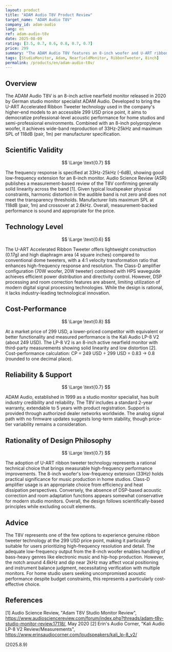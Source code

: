```yaml
---
layout: product
title: "ADAM Audio T8V Product Review"
target_name: "ADAM Audio T8V"
company_id: adam-audio
lang: en
ref: adam-audio-t8v
date: 2025-08-09
rating: [3.5, 0.7, 0.6, 0.8, 0.7, 0.7]
price: 299
summary: "The ADAM Audio T8V features an 8-inch woofer and U-ART ribbon tweeter, achieving 33Hz-25kHz frequency response and 118dB maximum output. At 299 USD, it delivers professional-level performance."
tags: [StudioMonitor, Adam, NearfieldMonitor, RibbonTweeter, 8inch]
permalink: /products/en/adam-audio-t8v/
---
```


## Overview

The ADAM Audio T8V is an 8-inch active nearfield monitor released in 2020 by German studio monitor specialist ADAM Audio. Developed to bring the U-ART Accelerated Ribbon Tweeter technology used in the company's higher-end models to an accessible 299 USD price point, it aims to democratize professional-level acoustic performance for home studios and semi-professional environments. Combined with an 8-inch polypropylene woofer, it achieves wide-band reproduction of 33Hz-25kHz and maximum SPL of 118dB (pair, 1m) per manufacturer specification.

## Scientific Validity

$$ \Large \text{0.7} $$

The frequency response is specified at 33Hz-25kHz (-6dB), showing good low-frequency extension for an 8-inch monitor. Audio Science Review (ASR) publishes a measurement-based review of the T8V confirming generally solid linearity across the band [1]. Given typical loudspeaker physical constraints, harmonic distortion in the audible band is not zero and does not meet the transparency thresholds. Manufacturer lists maximum SPL at 118dB (pair, 1m) and crossover at 2.6kHz. Overall, measurement-backed performance is sound and appropriate for the price.

## Technology Level

$$ \Large \text{0.6} $$

The U-ART Accelerated Ribbon Tweeter offers lightweight construction (0.17g) and high diaphragm area (4 square inches) compared to conventional dome tweeters, with a 4:1 velocity transformation ratio that enhances high-frequency response and resolution. The Class-D amplifier configuration (70W woofer, 20W tweeter) combined with HPS waveguide achieves efficient power distribution and directivity control. However, DSP processing and room correction features are absent, limiting utilization of modern digital signal processing technologies. While the design is rational, it lacks industry-leading technological innovation.

## Cost-Performance

$$ \Large \text{0.8} $$

At a market price of 299 USD, a lower-priced competitor with equivalent or better functionality and measured performance is the Kali Audio LP-8 V2 (about 249 USD). The LP-8 V2 is an 8-inch active nearfield monitor with third-party measurements showing solid linearity and low distortion [2]. Cost-performance calculation: CP = 249 USD ÷ 299 USD = 0.83 → 0.8 (rounded to one decimal place).

## Reliability & Support

$$ \Large \text{0.7} $$

ADAM Audio, established in 1999 as a studio monitor specialist, has built industry credibility and reliability. The T8V includes a standard 2-year warranty, extendable to 5 years with product registration. Support is provided through authorized dealer networks worldwide. The analog signal path with no firmware updates suggests long-term stability, though price-tier variability remains a consideration.

## Rationality of Design Philosophy

$$ \Large \text{0.7} $$

The adoption of U-ART ribbon tweeter technology represents a rational technical choice that brings measurable high-frequency performance improvements. The 8-inch woofer's low-frequency extension (33Hz) holds practical significance for music production in home studios. Class-D amplifier usage is an appropriate choice from efficiency and heat dissipation perspectives. Conversely, the absence of DSP-based acoustic correction and room adaptation functions appears somewhat conservative for modern studio monitors. Overall, the design follows scientifically-based principles while excluding occult elements.

## Advice

The T8V represents one of the few options to experience genuine ribbon tweeter technology at the 299 USD price point, making it particularly suitable for users prioritizing high-frequency resolution and detail. The adequate low-frequency output from the 8-inch woofer enables handling of bass-heavy genres like electronic music and hip-hop production. However, the notch around 4.6kHz and dip near 2kHz may affect vocal positioning and instrument balance judgment, necessitating verification with multiple monitors. For home studio users seeking uncompromised acoustic performance despite budget constraints, this represents a particularly cost-effective choice.

## References

[1] Audio Science Review, "Adam T8V Studio Monitor Review", https://www.audiosciencereview.com/forum/index.php?threads/adam-t8v-studio-monitor-review.17118/, May 2020
[2] Erin's Audio Corner, "Kali Audio LP-8 V2 Review/Measurements", https://www.erinsaudiocorner.com/loudspeakers/kali_lp-8_v2/

(2025.8.9)